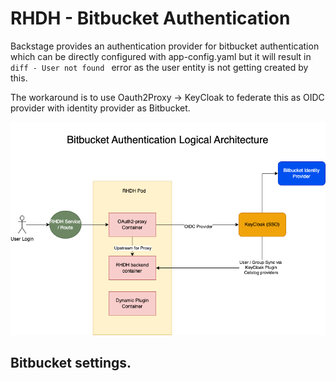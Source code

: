 # RHDH - Bitbucket Authentication 

Backstage provides an authentication provider for bitbucket authentication which can be directly configured with app-config.yaml but it will result in ```diff - User not found ``` error as the user entity is not getting created by this.

The workaround is to use Oauth2Proxy -> KeyCloak to federate this as OIDC provider with identity provider as Bitbucket.

![Alt text](./docs/assets/bitbucket-rhdh.png?raw=true "Logical Architecture")

## Bitbucket settings.